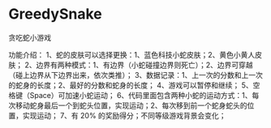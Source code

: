 # GreedySnake
贪吃蛇小游戏

功能介绍：
1、蛇的皮肤可以选择更换：1、蓝色科技小蛇皮肤；2、黄色小黄人皮肤；
2、边界有两种模式：1、有边界（小蛇碰撞边界则死亡）；2、边界可穿越（碰上边界从下边界出来，依次类推）；
3、数据记录：1、上一次的分数和上一次的蛇身的长度；2、最好的分数和蛇身的长度；
4、游戏可以暂停和继续；
5、空格键（Space）可加速小蛇运动；
6、代码里面包含两种小蛇的运动方式：1、每次移动蛇身最后一个到蛇头位置，实现运动；2、每次移到前一个蛇身蛇头的位置，实现运动；
7、有 20% 的奖励得分；不同等级游戏背景会变化；
